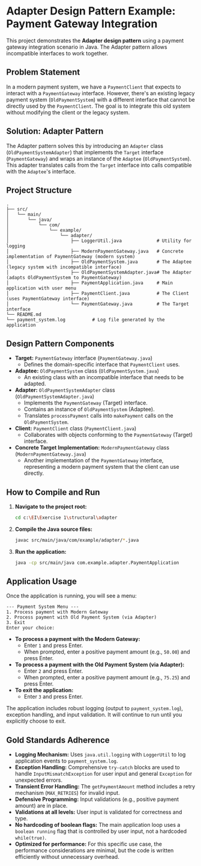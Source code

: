 # Adapter Design Pattern Example: Payment Gateway Integration

This project demonstrates the **Adapter design pattern** using a payment gateway integration scenario in Java. The Adapter pattern allows incompatible interfaces to work together.

## Problem Statement

In a modern payment system, we have a `PaymentClient` that expects to interact with a `PaymentGateway` interface. However, there's an existing legacy payment system (`OldPaymentSystem`) with a different interface that cannot be directly used by the `PaymentClient`. The goal is to integrate this old system without modifying the client or the legacy system.

## Solution: Adapter Pattern

The Adapter pattern solves this by introducing an `Adapter` class (`OldPaymentSystemAdapter`) that implements the `Target` interface (`PaymentGateway`) and wraps an instance of the `Adaptee` (`OldPaymentSystem`). This adapter translates calls from the `Target` interface into calls compatible with the `Adaptee`'s interface.

## Project Structure

```
.
├── src/
│   └── main/
│       └── java/
│           └── com/
│               └── example/
│                   └── adapter/
│                       ├── LoggerUtil.java             # Utility for logging
│                       ├── ModernPaymentGateway.java   # Concrete implementation of PaymentGateway (modern system)
│                       ├── OldPaymentSystem.java       # The Adaptee (legacy system with incompatible interface)
│                       ├── OldPaymentSystemAdapter.java# The Adapter (adapts OldPaymentSystem to PaymentGateway)
│                       ├── PaymentApplication.java     # Main application with user menu
│                       ├── PaymentClient.java          # The Client (uses PaymentGateway interface)
│                       └── PaymentGateway.java         # The Target interface
└── README.md
└── payment_system.log          # Log file generated by the application
```

## Design Pattern Components

*   **Target:** `PaymentGateway` interface (`PaymentGateway.java`)
    *   Defines the domain-specific interface that `PaymentClient` uses.
*   **Adaptee:** `OldPaymentSystem` class (`OldPaymentSystem.java`)
    *   An existing class with an incompatible interface that needs to be adapted.
*   **Adapter:** `OldPaymentSystemAdapter` class (`OldPaymentSystemAdapter.java`)
    *   Implements the `PaymentGateway` (Target) interface.
    *   Contains an instance of `OldPaymentSystem` (Adaptee).
    *   Translates `processPayment` calls into `makePayment` calls on the `OldPaymentSystem`.
*   **Client:** `PaymentClient` class (`PaymentClient.java`)
    *   Collaborates with objects conforming to the `PaymentGateway` (Target) interface.
*   **Concrete Target Implementation:** `ModernPaymentGateway` class (`ModernPaymentGateway.java`)
    *   Another implementation of the `PaymentGateway` interface, representing a modern payment system that the client can use directly.

## How to Compile and Run

1.  **Navigate to the project root:**
    ```bash
    cd c:\EI\Exercise 1\structural\adapter
    ```

2.  **Compile the Java source files:**
    ```bash
    javac src/main/java/com/example/adapter/*.java
    ```

3.  **Run the application:**
    ```bash
    java -cp src/main/java com.example.adapter.PaymentApplication
    ```

## Application Usage

Once the application is running, you will see a menu:

```
--- Payment System Menu ---
1. Process payment with Modern Gateway
2. Process payment with Old Payment System (via Adapter)
3. Exit
Enter your choice:
```

*   **To process a payment with the Modern Gateway:**
    *   Enter `1` and press Enter.
    *   When prompted, enter a positive payment amount (e.g., `50.00`) and press Enter.
*   **To process a payment with the Old Payment System (via Adapter):**
    *   Enter `2` and press Enter.
    *   When prompted, enter a positive payment amount (e.g., `75.25`) and press Enter.
*   **To exit the application:**
    *   Enter `3` and press Enter.

The application includes robust logging (output to `payment_system.log`), exception handling, and input validation. It will continue to run until you explicitly choose to exit.

## Gold Standards Adherence

*   **Logging Mechanism:** Uses `java.util.logging` with `LoggerUtil` to log application events to `payment_system.log`.
*   **Exception Handling:** Comprehensive `try-catch` blocks are used to handle `InputMismatchException` for user input and general `Exception` for unexpected errors.
*   **Transient Error Handling:** The `getPaymentAmount` method includes a retry mechanism (`MAX_RETRIES`) for invalid input.
*   **Defensive Programming:** Input validations (e.g., positive payment amount) are in place.
*   **Validations at all levels:** User input is validated for correctness and type.
*   **No hardcoding of boolean flags:** The main application loop uses a `boolean running` flag that is controlled by user input, not a hardcoded `while(true)`.
*   **Optimized for performance:** For this specific use case, the performance considerations are minimal, but the code is written efficiently without unnecessary overhead.
